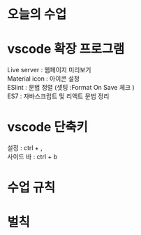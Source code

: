  # 오늘의 수업   

 # vscode 확장 프로그램   

 Live server : 웹페이지 미리보기   
    Material icon : 아이콘 설정   
    ESlint : 문법 정렬 (셋팅 :Format On Save 체크 )   
    ES7 : 자바스크립트 및 리액트 문법 정리   

 # vscode 단축키   

 설정 : ctrl  + ,   
    사이드 바 : ctrl + b   

 # 수업 규칙   

 # 벌칙   

